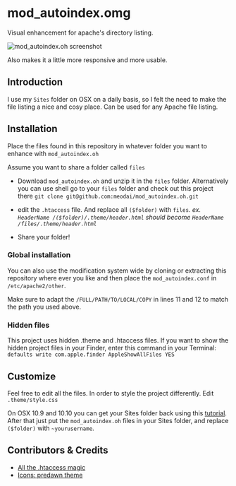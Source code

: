 # mod_autoindex.omg
Visual enhancement for apache's directory listing.

![mod_autoindex.oh screenshot](http://s17.postimg.org/ksod9t0cf/Screen_Shot_2014_10_21_at_19_34_34.png)

Also makes it a little more responsive and more usable.

## Introduction
I use my `Sites` folder on OSX on a daily basis, so I felt the need to make the file listing a nice and cosy place. Can be used for any Apache file listing.

## Installation
Place the files found in this repository in whatever folder you want to enhance with `mod_autoindex.oh`

Assume you want to share a folder called `files`
- Download `mod_autoindex.oh` and unzip it in the `files` folder. Alternatively you can use shell go to your `files` folder and check out this project there `git clone git@github.com:meodai/mod_autoindex.oh.git`

- edit the `.htaccess` file. And replace all `($folder)` with `files`.
  *ex. `HeaderName /($folder)/.theme/header.html` should become `HeaderName /files/.theme/header.html`*

- Share your folder!

### Global installation
You can also use the modification system wide by cloning or extracting this repository where ever you like and then place the `mod_autoindex.conf` in `/etc/apache2/other`.

Make sure to adapt the `/FULL/PATH/TO/LOCAL/COPY` in lines 11 and 12 to match the path you used above.

### Hidden files
This project uses hidden .theme and .htaccess files. If you want to show the hidden project files in your Finder, enter this command in your Terminal: `defaults write com.apple.finder AppleShowAllFiles YES`

## Customize
Feel free to edit all the files. In order to style the project differently. Edit `.theme/style.css`

On OSX 10.9 and 10.10 you can get your Sites folder back using this [tutorial](http://coolestguidesontheplanet.com/get-apache-mysql-php-phpmyadmin-working-osx-10-10-yosemite/). After that just put the `mod_autoindex.oh` files in your Sites folder, and replace `($folder)` with `~yourusername`.


## Contributors & Credits
- [All the .htaccess magic](http://perishablepress.com/better-default-directory-views-with-htaccess/)
- [Icons: predawn theme](https://github.com/jamiewilson/predawn/tree/master/icons)
